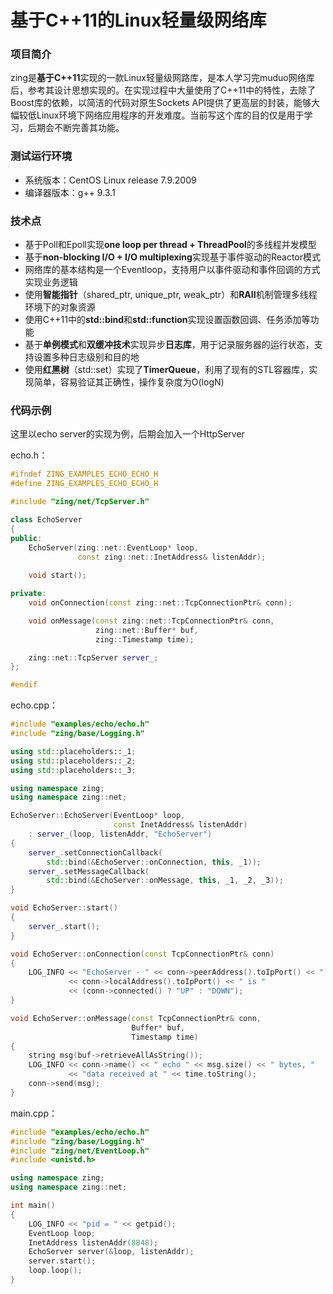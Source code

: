 # 基于C++11的Linux轻量级网络库

### 项目简介

zing是**基于C++11**实现的一款Linux轻量级网路库，是本人学习完muduo网络库后，参考其设计思想实现的。在实现过程中大量使用了C++11中的特性，去除了Boost库的依赖，以简洁的代码对原生Sockets API提供了更高层的封装，能够大幅较低Linux环境下网络应用程序的开发难度。当前写这个库的目的仅是用于学习，后期会不断完善其功能。

### 测试运行环境

- 系统版本：CentOS Linux release 7.9.2009 
- 编译器版本：g++ 9.3.1

### 技术点

- 基于Poll和Epoll实现**one loop per thread + ThreadPool**的多线程并发模型
- 基于**non-blocking I/O + I/O multiplexing**实现基于事件驱动的Reactor模式
- 网络库的基本结构是一个Eventloop，支持用户以事件驱动和事件回调的方式实现业务逻辑
- 使用**智能指针**（shared_ptr, unique_ptr, weak_ptr）和**RAII**机制管理多线程环境下的对象资源
- 使用C++11中的**std::bind**和**std::function**实现设置函数回调、任务添加等功能
- 基于**单例模式**和**双缓冲技术**实现异步**日志库**，用于记录服务器的运行状态，支持设置多种日志级别和目的地
- 使用**红黑树**（std::set）实现了**TimerQueue**，利用了现有的STL容器库，实现简单，容易验证其正确性，操作复杂度为O(logN)

### 代码示例

这里以echo server的实现为例，后期会加入一个HttpServer

echo.h：

```cpp
#ifndef ZING_EXAMPLES_ECHO_ECHO_H
#define ZING_EXAMPLES_ECHO_ECHO_H

#include "zing/net/TcpServer.h"

class EchoServer
{
public:
	EchoServer(zing::net::EventLoop* loop, 
			   const zing::net::InetAddress& listenAddr);
	
	void start();

private:
	void onConnection(const zing::net::TcpConnectionPtr& conn);

	void onMessage(const zing::net::TcpConnectionPtr& conn, 
		  		   zing::net::Buffer* buf, 
				   zing::Timestamp time);

	zing::net::TcpServer server_;
};

#endif
```

echo.cpp：

```cpp
#include "examples/echo/echo.h"
#include "zing/base/Logging.h"

using std::placeholders::_1;
using std::placeholders::_2;
using std::placeholders::_3;

using namespace zing;
using namespace zing::net;

EchoServer::EchoServer(EventLoop* loop, 
					   const InetAddress& listenAddr)
	: server_(loop, listenAddr, "EchoServer")
{
	server_.setConnectionCallback(
		std::bind(&EchoServer::onConnection, this, _1));
	server_.setMessageCallback(
		std::bind(&EchoServer::onMessage, this, _1, _2, _3));
}

void EchoServer::start()
{
	server_.start();
}

void EchoServer::onConnection(const TcpConnectionPtr& conn)
{
	LOG_INFO << "EchoServer - " << conn->peerAddress().toIpPort() << " -> "
			 << conn->localAddress().toIpPort() << " is "
			 << (conn->connected() ? "UP" : "DOWN");
}

void EchoServer::onMessage(const TcpConnectionPtr& conn, 
						   Buffer* buf, 
						   Timestamp time)
{
	string msg(buf->retrieveAllAsString());
	LOG_INFO << conn->name() << " echo " << msg.size() << " bytes, "
			 << "data received at " << time.toString();
	conn->send(msg);
}
```

main.cpp：

```cpp
#include "examples/echo/echo.h"
#include "zing/base/Logging.h"
#include "zing/net/EventLoop.h"
#include <unistd.h>

using namespace zing;
using namespace zing::net;

int main()
{
	LOG_INFO << "pid = " << getpid();
	EventLoop loop;
	InetAddress listenAddr(8848);
	EchoServer server(&loop, listenAddr);
	server.start();
	loop.loop();
}
```